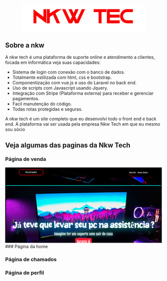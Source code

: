 <p align="center"><a href="https://nkwtech.produtosdotiao.com/public" target="_blank"><img src="public/img/logo.png" width="400" alt="Laravel Logo"></a></p>



## Sobre a nkw

A nkw tech é uma plataforma de suporte online e atendimento a clientes, focada em informática veja suas capacidades:

- Sistema de login com conexão com o banco de dados.
- Totalmente estilizada com html, css e bootstrap.
- Componentização com vue.js e uso do Laravel no back end.
- Uso de scripts com Javascript usando Jquery.
- Integração com Stripe (Plataforma externa) para receber e gerenciar pagamentos.
- Facil manutenção do código.
- Todas rotas protegidas e seguras.

A nkw tech é um site completo que eu desenvolvi todo o front end e back end. A plataforma vai ser usada pela empresa Nkw Tech em que eu mesmo sou sócio

## Veja algumas das paginas da Nkw Tech

### Página de venda
<img src='tela11.png'>
### Página da home

### Página de chamados

### Página de perfil







